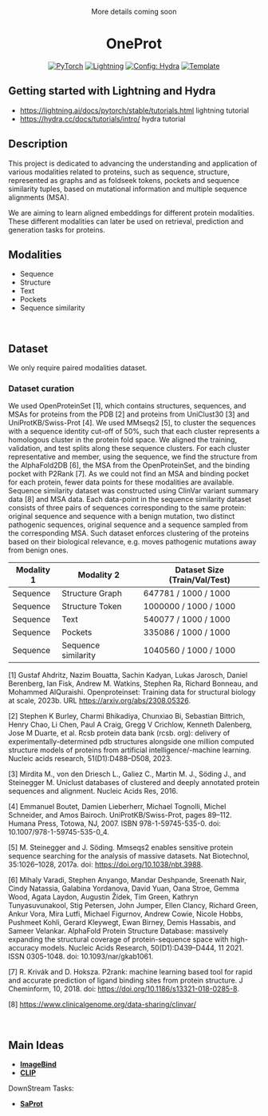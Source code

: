 

<div align="center">

More details coming soon

# OneProt

<a href="https://pytorch.org/get-started/locally/"><img alt="PyTorch" src="https://img.shields.io/badge/PyTorch-ee4c2c?logo=pytorch&logoColor=white"></a>
<a href="https://pytorchlightning.ai/"><img alt="Lightning" src="https://img.shields.io/badge/-Lightning-792ee5?logo=pytorchlightning&logoColor=white"></a>
<a href="https://hydra.cc/"><img alt="Config: Hydra" src="https://img.shields.io/badge/Config-Hydra-89b8cd"></a>
<a href="https://github.com/ashleve/lightning-hydra-template"><img alt="Template" src="https://img.shields.io/badge/-Lightning--Hydra--Template-017F2F?style=flat&logo=github&labelColor=gray"></a><br>


</div>

## Getting started with Lightning and Hydra
- https://lightning.ai/docs/pytorch/stable/tutorials.html lightning tutorial
- https://hydra.cc/docs/tutorials/intro/ hydra tutorial

## Description

This project is dedicated to advancing the understanding and application of various modalities related to proteins, such as sequence, structure, represented as graphs and as foldseek tokens, pockets and sequence similarity tuples, based on mutational information and multiple sequence alignments (MSA). 

We are aiming to learn aligned embeddings for different protein modalities. These different modalities can later be used on retrieval, prediction and generation tasks for proteins. 

## Modalities 

- Sequence
- Structure
- Text
- Pockets
- Sequence similarity

<br>

## Dataset 
We only require paired modalities dataset. 
### Dataset curation

We used OpenProteinSet [1], which contains structures, sequences, and MSAs for proteins from the PDB [2] and proteins from UniClust30 [3] and UniProtKB/Swiss-Prot [4]. We used MMseqs2 [5], to cluster the sequences with a sequence identity cut-off of 50\%, such that each cluster represents a homologous cluster in the protein fold space. We aligned the training, validation, and test splits along these sequence clusters. For each cluster representative and member, using the sequence, we find the structure from the AlphaFold2DB [6], the MSA from the OpenProteinSet, and the binding pocket with P2Rank [7]. As we could not find an MSA and binding pocket for each protein, fewer data points for these modalities are available. Sequence similarity dataset was constructed using ClinVar variant summary data [8] and MSA data. Each data-point in the sequence similarity dataset consists of three pairs of sequences corresponding to the same protein: original sequence and sequence with a benign mutation, two distinct pathogenic sequences, original sequence and a sequence sampled from the corresponding MSA. Such dataset enforces clustering of the proteins based on their biological relevance, e.g. moves pathogenic mutations away from benign ones.

| Modality 1 | Modality 2 | Dataset Size (Train/Val/Test) |
|----------|----------|----------|
| Sequence | Structure Graph | 647781 / 1000 / 1000 |
| Sequence | Structure Token | 1000000 / 1000 / 1000 |
| Sequence | Text | 540077 / 1000 / 1000 |
| Sequence | Pockets | 335086 / 1000 / 1000|
| Sequence | Sequence similarity| 1040560 / 1000 / 1000|

[1] Gustaf Ahdritz, Nazim Bouatta, Sachin Kadyan, Lukas Jarosch, Daniel Berenberg, Ian Fisk, Andrew M. Watkins, Stephen Ra, Richard Bonneau, and Mohammed AlQuraishi. Openproteinset: Training data for structural biology at scale, 2023b. URL https://arxiv.org/abs/2308.05326.

[2] Stephen K Burley, Charmi Bhikadiya, Chunxiao Bi, Sebastian Bittrich, Henry Chao, Li Chen, Paul A Craig, Gregg V Crichlow, Kenneth Dalenberg, Jose M Duarte, et al. Rcsb protein data bank (rcsb. org): delivery of experimentally-determined pdb structures alongside one million computed structure models of proteins from artificial intelligence/-machine learning. Nucleic acids research, 51(D1):D488–D508, 2023.

[3] Mirdita M., von den Driesch L., Galiez C., Martin M. J., Söding J., and Steinegger M. Uniclust databases of clustered and deeply annotated protein sequences and alignment. Nucleic Acids Res, 2016.

[4] Emmanuel Boutet, Damien Lieberherr, Michael Tognolli, Michel Schneider, and Amos Bairoch. UniProtKB/Swiss-Prot, pages 89–112. Humana Press, Totowa, NJ, 2007. ISBN 978-1-59745-535-0. doi: 10.1007/978-1-59745-535-0_4.

[5] M. Steinegger and J. Söding. Mmseqs2 enables sensitive protein sequence searching for the analysis of massive datasets. Nat Biotechnol, 35:1026–1028, 2017a. doi: https://doi.org/10.1038/nbt.3988.

[6] Mihaly Varadi, Stephen Anyango, Mandar Deshpande, Sreenath Nair, Cindy Natassia, Galabina Yordanova, David Yuan, Oana Stroe, Gemma Wood, Agata Laydon, Augustin Žídek, Tim Green, Kathryn Tunyasuvunakool, Stig Petersen, John Jumper, Ellen Clancy, Richard Green, Ankur Vora, Mira Lutfi, Michael Figurnov, Andrew Cowie, Nicole Hobbs, Pushmeet Kohli, Gerard Kleywegt, Ewan Birney, Demis Hassabis, and Sameer Velankar. AlphaFold Protein Structure Database: massively expanding the structural coverage of protein-sequence space with high-accuracy models. Nucleic Acids Research, 50(D1):D439–D444, 11 2021. ISSN 0305-1048. doi: 10.1093/nar/gkab1061.

[7] R. Krivák and D. Hoksza. P2rank: machine learning based tool for rapid and accurate prediction of ligand binding sites from protein structure. J Cheminform, 10, 2018. doi: https://doi.org/10.1186/s13321-018-0285-8.

[8] https://www.clinicalgenome.org/data-sharing/clinvar/



<br>

## Main Ideas


- [**ImageBind**](https://arxiv.org/abs/2305.05665)
- [**CLIP**](https://arxiv.org/abs/2103.00020)

DownStream Tasks:

- [**SaProt**](https://www.biorxiv.org/content/10.1101/2023.10.01.)
<br>
